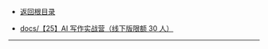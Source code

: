 - [返回根目录](/README.md)

- [docs/【25】AI 写作实战营（线下版限额 30 人）](docs/【25】AI写作实战营（线下版限额30人）/README.md)

---
